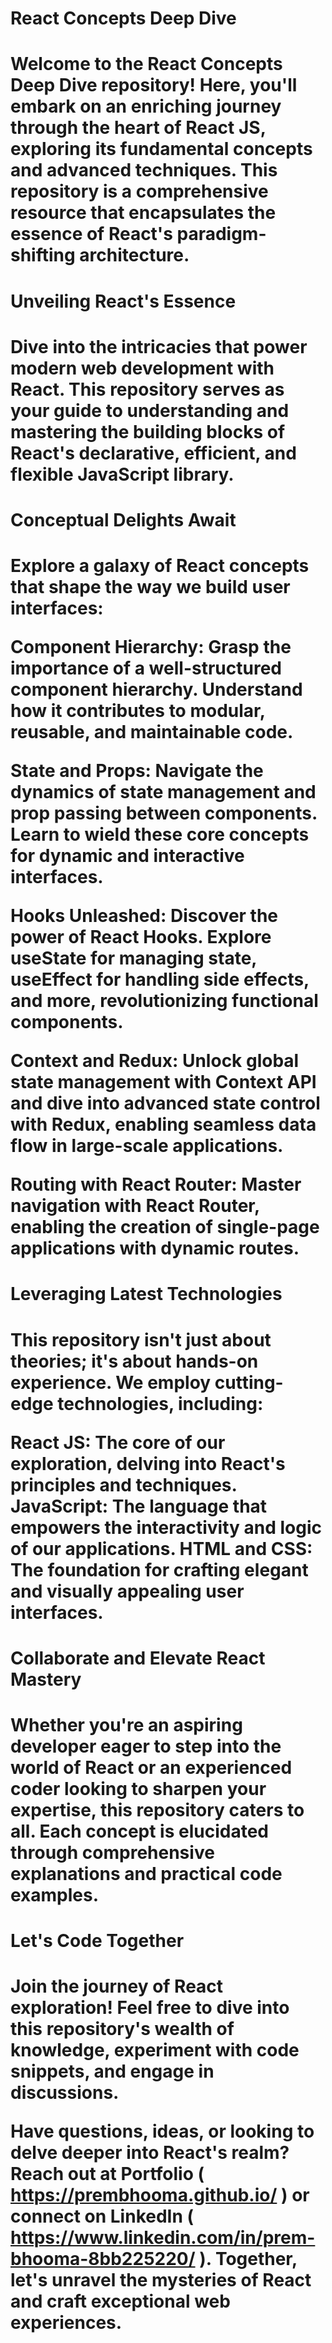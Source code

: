 
<h1>React Concepts Deep Dive<h1>
Welcome to the React Concepts Deep Dive repository! Here, you'll embark on an enriching journey through the heart of React JS, exploring its fundamental concepts and advanced techniques. This repository is a comprehensive resource that encapsulates the essence of React's paradigm-shifting architecture.

<h1>Unveiling React's Essence<h1>
Dive into the intricacies that power modern web development with React. This repository serves as your guide to understanding and mastering the building blocks of React's declarative, efficient, and flexible JavaScript library.

<h1>Conceptual Delights Await<h1>
Explore a galaxy of React concepts that shape the way we build user interfaces:

Component Hierarchy: Grasp the importance of a well-structured component hierarchy. Understand how it contributes to modular, reusable, and maintainable code.

State and Props: Navigate the dynamics of state management and prop passing between components. Learn to wield these core concepts for dynamic and interactive interfaces.

Hooks Unleashed: Discover the power of React Hooks. Explore useState for managing state, useEffect for handling side effects, and more, revolutionizing functional components.

Context and Redux: Unlock global state management with Context API and dive into advanced state control with Redux, enabling seamless data flow in large-scale applications.

Routing with React Router: Master navigation with React Router, enabling the creation of single-page applications with dynamic routes.

<h1>Leveraging Latest Technologies<h1>
This repository isn't just about theories; it's about hands-on experience. We employ cutting-edge technologies, including:

React JS: The core of our exploration, delving into React's principles and techniques.
JavaScript: The language that empowers the interactivity and logic of our applications.
HTML and CSS: The foundation for crafting elegant and visually appealing user interfaces.
<h1>Collaborate and Elevate React Mastery<h1>
Whether you're an aspiring developer eager to step into the world of React or an experienced coder looking to sharpen your expertise, this repository caters to all. Each concept is elucidated through comprehensive explanations and practical code examples.

<h1>Let's Code Together<h1>
Join the journey of React exploration! Feel free to dive into this repository's wealth of knowledge, experiment with code snippets, and engage in discussions.

Have questions, ideas, or looking to delve deeper into React's realm? Reach out at Portfolio ( https://prembhooma.github.io/ ) or connect on LinkedIn ( https://www.linkedin.com/in/prem-bhooma-8bb225220/ ). Together, let's unravel the mysteries of React and craft exceptional web experiences.
